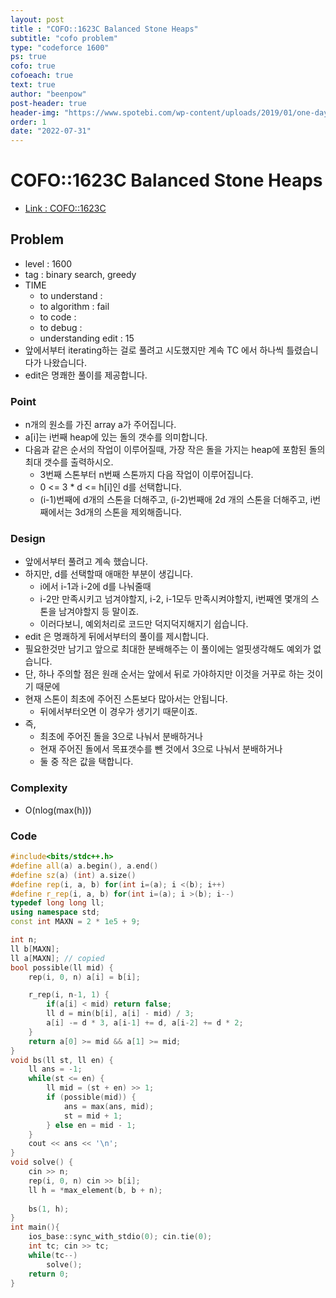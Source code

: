 ```yaml
---
layout: post
title : "COFO::1623C Balanced Stone Heaps"
subtitle: "cofo problem"
type: "codeforce 1600"
ps: true
cofo: true
cofoeach: true
text: true
author: "beenpow"
post-header: true
header-img: "https://www.spotebi.com/wp-content/uploads/2019/01/one-day-day-one-workout-motivation-spotebi.jpg"
order: 1
date: "2022-07-31"
---
```

# COFO::1623C Balanced Stone Heaps
- [Link : COFO::1623C](https://codeforces.com/problemset/problem/1623/C)


## Problem 

- level : 1600
- tag : binary search, greedy
- TIME
  - to understand    : 
  - to algorithm     : fail
  - to code          : 
  - to debug         : 
  - understanding edit : 15
- 앞에서부터 iterating하는 걸로 풀려고 시도했지만 계속 TC 에서 하나씩 틀렸습니다가 나왔습니다.
- edit은 명쾌한 풀이를 제공합니다.

### Point
- n개의 원소를 가진 array a가 주어집니다.
- a[i]는 i번째 heap에 있는 돌의 갯수를 의미합니다.
- 다음과 같은 순서의 작업이 이루어질때, 가장 작은 돌을 가지는 heap에 포함된 돌의 최대 갯수를 출력하시오.
  - 3번째 스톤부터 n번째 스톤까지 다음 작업이 이루어집니다.
  - 0 <= 3 * d <= h[i]인 d를 선택합니다.
  - (i-1)번째에 d개의 스톤을 더해주고, (i-2)번째애 2d 개의 스톤을 더해주고, i번째에서는 3d개의 스톤을 제외해줍니다.

### Design
- 앞에서부터 풀려고 계속 했습니다.
- 하지만, d를 선택할때 애매한 부분이 생깁니다.
  - i에서 i-1과 i-2에 d를 나눠줄때
  - i-2만 만족시키고 넘겨야할지, i-2, i-1모두 만족시켜야할지, i번째엔 몇개의 스톤을 남겨야할지 등 말이죠.
  - 이러다보니, 예외처리로 코드만 덕지덕지해지기 쉽습니다.
- edit 은 명쾌하게 뒤에서부터의 풀이를 제시합니다.
- 필요한것만 남기고 앞으로 최대한 분배해주는 이 풀이에는 얼핏생각해도 예외가 없습니다.
- 단, 하나 주의할 점은 원래 순서는 앞에서 뒤로 가야하지만 이것을 거꾸로 하는 것이기 때문에
- 현재 스톤이 최초에 주어진 스톤보다 많아서는 안됩니다.
  - 뒤에서부터오면 이 경우가 생기기 때문이죠.
- 즉,
  - 최초에 주어진 돌을 3으로 나눠서 분배하거나
  - 현재 주어진 돌에서 목표갯수를 뺀 것에서 3으로 나눠서 분배하거나
  - 둘 중 작은 값을 택합니다.


### Complexity
- O(nlog(max(h)))

### Code

```cpp
#include<bits/stdc++.h>
#define all(a) a.begin(), a.end()
#define sz(a) (int) a.size()
#define rep(i, a, b) for(int i=(a); i <(b); i++)
#define r_rep(i, a, b) for(int i=(a); i >(b); i--)
typedef long long ll;
using namespace std;
const int MAXN = 2 * 1e5 + 9;

int n;
ll b[MAXN];
ll a[MAXN]; // copied
bool possible(ll mid) {
    rep(i, 0, n) a[i] = b[i];

    r_rep(i, n-1, 1) {
        if(a[i] < mid) return false;
        ll d = min(b[i], a[i] - mid) / 3;
        a[i] -= d * 3, a[i-1] += d, a[i-2] += d * 2;
    }
    return a[0] >= mid && a[1] >= mid;
}
void bs(ll st, ll en) {
    ll ans = -1;
    while(st <= en) {
        ll mid = (st + en) >> 1;
        if (possible(mid)) {
            ans = max(ans, mid);
            st = mid + 1;
        } else en = mid - 1;
    }
    cout << ans << '\n';
}
void solve() {
    cin >> n;
    rep(i, 0, n) cin >> b[i];
    ll h = *max_element(b, b + n);
    
    bs(1, h);
}
int main(){
    ios_base::sync_with_stdio(0); cin.tie(0);
    int tc; cin >> tc;
    while(tc--)
        solve();
    return 0;
}
```
